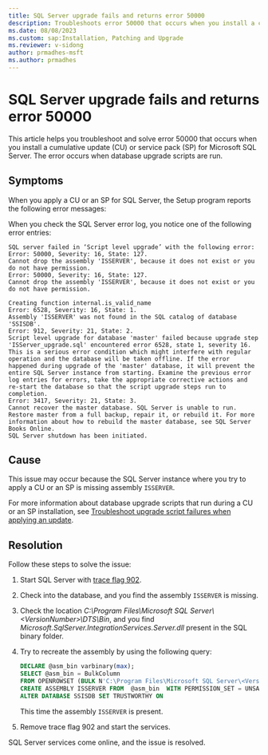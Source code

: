```yaml
---
title: SQL Server upgrade fails and returns error 50000
description: Troubleshoots error 50000 that occurs when you install a cumulative update or service pack for SQL Server. The error occurs when database upgrade scripts are run.
ms.date: 08/08/2023
ms.custom: sap:Installation, Patching and Upgrade
ms.reviewer: v-sidong
author: prmadhes-msft
ms.author: prmadhes
---
```

# SQL Server upgrade fails and returns error 50000

This article helps you troubleshoot and solve error 50000 that occurs when you install a cumulative update (CU) or service pack (SP) for Microsoft SQL Server. The error occurs when database upgrade scripts are run.

## Symptoms

When you apply a CU or an SP for SQL Server, the Setup program reports the following error messages:

When you check the SQL Server error log, you notice one of the following error entries:

```output
SQL server failed in ‘Script level upgrade’ with the following error:
Error: 50000, Severity: 16, State: 127.
Cannot drop the assembly 'ISSERVER', because it does not exist or you do not have permission.
Error: 50000, Severity: 16, State: 127.
Cannot drop the assembly 'ISSERVER', because it does not exist or you do not have permission.

Creating function internal.is_valid_name
Error: 6528, Severity: 16, State: 1.
Assembly 'ISSERVER' was not found in the SQL catalog of database 'SSISDB'.
Error: 912, Severity: 21, State: 2.
Script level upgrade for database 'master' failed because upgrade step 'ISServer_upgrade.sql' encountered error 6528, state 1, severity 16. This is a serious error condition which might interfere with regular operation and the database will be taken offline. If the error happened during upgrade of the 'master' database, it will prevent the entire SQL Server instance from starting. Examine the previous error log entries for errors, take the appropriate corrective actions and re-start the database so that the script upgrade steps run to completion.
Error: 3417, Severity: 21, State: 3.
Cannot recover the master database. SQL Server is unable to run. Restore master from a full backup, repair it, or rebuild it. For more information about how to rebuild the master database, see SQL Server Books Online.
SQL Server shutdown has been initiated.
```

## Cause

This issue may occur because the SQL Server instance where you try to apply a CU or an SP is missing assembly `ISSERVER`.

For more information about database upgrade scripts that run during a CU or an SP installation, see [Troubleshoot upgrade script failures when applying an update](troubleshoot-upgrade-script-failures-apply-update.md).

## Resolution

Follow these steps to solve the issue:

1. Start SQL Server with [trace flag 902](/sql/t-sql/database-console-commands/dbcc-traceon-trace-flags-transact-sql#tf902).
1. Check into the database, and you find the assembly `ISSERVER` is missing.
1. Check the location *C:\Program Files\Microsoft SQL Server\\\<VersionNumber>\DTS\Bin*, and you find *Microsoft.SqlServer.IntegrationServices.Server.dll* present in the SQL binary folder.
1. Try to recreate the assembly by using the following query:

    ```sql
    DECLARE @asm_bin varbinary(max);
    SELECT @asm_bin = BulkColumn
    FROM OPENROWSET (BULK N'C:\Program Files\Microsoft SQL Server\<VersionNumber>\DTS\Binn\Microsoft.SqlServer.IntegrationServices.Server.dll',SINGLE_BLOB) AS dll
    CREATE ASSEMBLY ISSERVER FROM  @asm_bin  WITH PERMISSION_SET = UNSAFE
    ALTER DATABASE SSISDB SET TRUSTWORTHY ON
    ```

    This time the assembly `ISSERVER` is present.

1. Remove trace flag 902 and start the services.

SQL Server services come online, and the issue is resolved.
